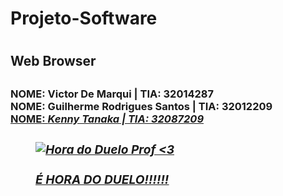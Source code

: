 <h1> Projeto-Software <h1/>
<h2> Web Browser <h2>
<p><h3> <b>NOME<b/>: Victor De Marqui            | <b>TIA<b/>: 32014287 <br>
        <b>NOME<b/>: Guilherme Rodrigues Santos  | <b>TIA<b/>: 32012209 <br>
        <u><b>NOME<b/>: <i> Kenny Tanaka<i/>                | <i>TIA: 32087209<i/><u/>
 <h3/></p>

<hl>
  
<figure> 
  <img src="https://i.pinimg.com/originals/e5/8e/79/e58e794fd1acb2a41e57cbccd1a53111.gif" alt="Hora do Duelo Prof <3">  
  <figcaption><br>É HORA DO DUELO!!!!!!<figcaption/>
<figure/>
